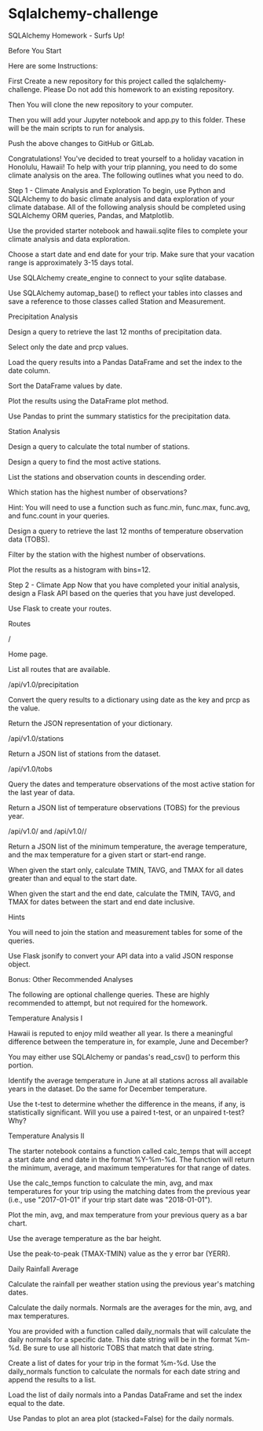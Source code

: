 # Sqlalchemy-challenge

SQLAlchemy Homework - Surfs Up!

Before You Start

Here are some Instructions:

First Create a new repository for this project called the sqlalchemy-challenge. Please Do not add this homework to an existing repository.


Then You will clone the new repository to your computer.


Then you will add your Jupyter notebook and app.py to this folder. These will be the main scripts to run for analysis.


Push the above changes to GitHub or GitLab.



Congratulations! You've decided to treat yourself to a holiday vacation in Honolulu, Hawaii! To help with your trip planning, you need to do some climate analysis on the area. The following outlines what you need to do.


Step 1 - Climate Analysis and Exploration
To begin, use Python and SQLAlchemy to do basic climate analysis and data exploration of your climate database. All of the following analysis should be completed using SQLAlchemy ORM queries, Pandas, and Matplotlib.


Use the provided starter notebook and hawaii.sqlite files to complete your climate analysis and data exploration.


Choose a start date and end date for your trip. Make sure that your vacation range is approximately 3-15 days total.


Use SQLAlchemy create_engine to connect to your sqlite database.


Use SQLAlchemy automap_base() to reflect your tables into classes and save a reference to those classes called Station and Measurement.



Precipitation Analysis


Design a query to retrieve the last 12 months of precipitation data.


Select only the date and prcp values.


Load the query results into a Pandas DataFrame and set the index to the date column.


Sort the DataFrame values by date.


Plot the results using the DataFrame plot method.



Use Pandas to print the summary statistics for the precipitation data.



Station Analysis


Design a query to calculate the total number of stations.


Design a query to find the most active stations.


List the stations and observation counts in descending order.


Which station has the highest number of observations?


Hint: You will need to use a function such as func.min, func.max, func.avg, and func.count in your queries.




Design a query to retrieve the last 12 months of temperature observation data (TOBS).


Filter by the station with the highest number of observations.


Plot the results as a histogram with bins=12.







Step 2 - Climate App
Now that you have completed your initial analysis, design a Flask API based on the queries that you have just developed.

Use Flask to create your routes.


Routes


/


Home page.


List all routes that are available.




/api/v1.0/precipitation


Convert the query results to a dictionary using date as the key and prcp as the value.


Return the JSON representation of your dictionary.




/api/v1.0/stations

Return a JSON list of stations from the dataset.



/api/v1.0/tobs


Query the dates and temperature observations of the most active station for the last year of data.


Return a JSON list of temperature observations (TOBS) for the previous year.




/api/v1.0/<start> and /api/v1.0/<start>/<end>


Return a JSON list of the minimum temperature, the average temperature, and the max temperature for a given start or start-end range.


When given the start only, calculate TMIN, TAVG, and TMAX for all dates greater than and equal to the start date.


When given the start and the end date, calculate the TMIN, TAVG, and TMAX for dates between the start and end date inclusive.





Hints


You will need to join the station and measurement tables for some of the queries.


Use Flask jsonify to convert your API data into a valid JSON response object.




Bonus: Other Recommended Analyses

The following are optional challenge queries. These are highly recommended to attempt, but not required for the homework.


Temperature Analysis I


Hawaii is reputed to enjoy mild weather all year. Is there a meaningful difference between the temperature in, for example, June and December?


You may either use SQLAlchemy or pandas's read_csv() to perform this portion.


Identify the average temperature in June at all stations across all available years in the dataset. Do the same for December temperature.


Use the t-test to determine whether the difference in the means, if any, is statistically significant. Will you use a paired t-test, or an unpaired t-test? Why?



Temperature Analysis II


The starter notebook contains a function called calc_temps that will accept a start date and end date in the format %Y-%m-%d. The function will return the minimum, average, and maximum temperatures for that range of dates.


Use the calc_temps function to calculate the min, avg, and max temperatures for your trip using the matching dates from the previous year (i.e., use "2017-01-01" if your trip start date was "2018-01-01").


Plot the min, avg, and max temperature from your previous query as a bar chart.


Use the average temperature as the bar height.


Use the peak-to-peak (TMAX-TMIN) value as the y error bar (YERR).






Daily Rainfall Average


Calculate the rainfall per weather station using the previous year's matching dates.


Calculate the daily normals. Normals are the averages for the min, avg, and max temperatures.


You are provided with a function called daily_normals that will calculate the daily normals for a specific date. This date string will be in the format %m-%d. Be sure to use all historic TOBS that match that date string.


Create a list of dates for your trip in the format %m-%d. Use the daily_normals function to calculate the normals for each date string and append the results to a list.


Load the list of daily normals into a Pandas DataFrame and set the index equal to the date.


Use Pandas to plot an area plot (stacked=False) for the daily normals.
